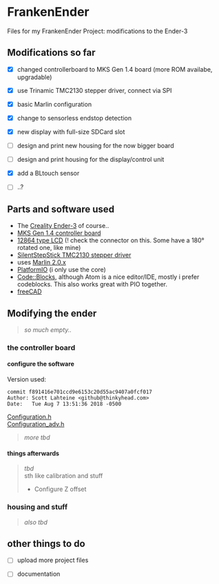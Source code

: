 # FrankenEnder
Files for my FrankenEnder Project: modifications to the Ender-3


## Modifications so far

- [x] changed controllerboard to MKS Gen 1.4 board (more ROM availabe, upgradable)
- [x] use Trinamic TMC2130 stepper driver, connect via SPI
- [x] basic Marlin configuration
- [x] change to sensorless endstop detection
- [x] new display with full-size SDCard slot
- [ ] design and print new housing for the now bigger board
- [ ] design and print housing for the display/control unit
- [X] add a BLtouch sensor
- [ ] ..?


## Parts and software used

* The [Creality Ender-3](https://www.creality3d.shop/collections/3d-printer/products/creality-ender-3-3d-printer-economic-ender-diy-kits-with-resume-printing-function-v-slot-prusa-i3-220x220x250mm) of course..
* [MKS Gen 1.4 controller board](https://www.amazon.de/gp/product/B06Y671CKL)
* [12864 type LCD](https://www.amazon.de/gp/product/B06Y671CKL) (! check the connector on this. Some have a 180° rotated one, like mine)
* [SilentStepStick TMC2130 stepper driver](https://www.watterott.com/de/SilentStepStick-TMC2130)
* uses [Marlin 2.0.x](https://github.com/MarlinFirmware/Marlin/tree/bugfix-2.0.x)
* [PlatformIO](https://platformio.org/) (i only use the core)
* [Code::Blocks](http://www.codeblocks.org), although Atom is a nice editor/IDE, mostly i prefer codeblocks. This also works great with PIO together.
* [freeCAD](https://www.freecadweb.org/)


## Modifying the ender
> *so much empty..*

### the controller board

#### configure the software
Version used:
```
commit f891416e701ccd9e6153c20d55ac9407a0fcf017
Author: Scott Lahteine <github@thinkyhead.com>
Date:   Tue Aug 7 13:51:36 2018 -0500
```
[Configuration.h](config/Configuration.h)  
[Configuration_adv.h](config/Configuration_adv.h)
> *more tbd*

#### things afterwards
> *tbd*  
> sth like calibration and stuff
> - Configure Z offset


### housing and stuff
> *also tbd*


## other things to do

* [ ] upload more project files
* [ ] documentation

